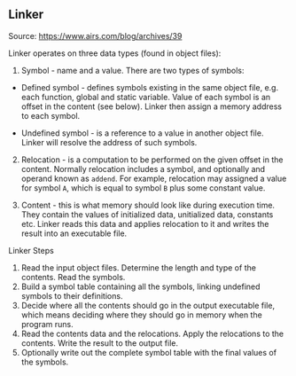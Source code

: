 ## Linker

Source: https://www.airs.com/blog/archives/39

Linker operates on three data types (found in object files): 

1. Symbol - name and a value. There are two types of symbols: 

- Defined symbol - defines symbols existing in the same object file, e.g. each function, global and static variable. Value of each symbol is an offset in the content (see below). Linker then assign a memory address to each symbol. 	

- Undefined symbol - is a reference to a value in another object file. Linker will resolve the address of such symbols. 

2. Relocation - is a computation to be performed on the given offset in the content. Normally relocation includes a symbol, and optionally and operand known as `addend`. For example, relocation may assigned a value for symbol `A`, which is equal to symbol `B` plus some constant value.  

3. Content - this is what memory should look like during execution time. They contain the values of initialized data, unitialized data, constants etc. Linker reads this data and applies relocation to it and writes the result into an executable file. 


Linker Steps 
1. Read the input object files. Determine the length and type of the contents. Read the symbols.
2. Build a symbol table containing all the symbols, linking undefined symbols to their definitions.
3. Decide where all the contents should go in the output executable file, which means deciding where they should go in memory when the program runs.
4. Read the contents data and the relocations. Apply the relocations to the contents. Write the result to the output file.
5. Optionally write out the complete symbol table with the final values of the symbols.


